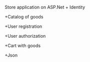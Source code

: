 Store application on ASP.Net + Identity

+Catalog of goods

+User registration

+User authorization

+Cart with goods

+Json
